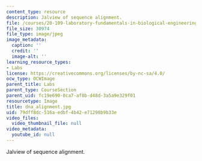 ```yaml
---
content_type: resource
description: Jalview of sequence alignment.
file: /courses/20-109-laboratory-fundamentals-in-biological-engineering-fall-2007/79dff8dc516aedbf4b42e71298b9b33e_dna_alignment.jpg
file_size: 30974
file_type: image/jpeg
image_metadata:
  caption: ''
  credit: ''
  image-alt: ''
learning_resource_types:
- Labs
license: https://creativecommons.org/licenses/by-nc-sa/4.0/
ocw_type: OCWImage
parent_title: Labs
parent_type: CourseSection
parent_uid: fc19e690-0ca7-af8b-d48d-3a5a9e329f01
resourcetype: Image
title: dna_alignment.jpg
uid: 79dff8dc-516a-edbf-4b42-e71298b9b33e
video_files:
  video_thumbnail_file: null
video_metadata:
  youtube_id: null
---
```

Jalview of sequence alignment.